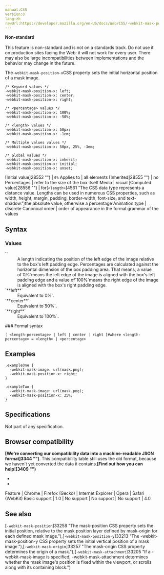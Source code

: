 ```yaml
---
manual:CSS
version:0
lang:zh
rawUrl:https://developer.mozilla.org/en-US/docs/Web/CSS/-webkit-mask-position-x
---
```






**Non-standard**<br></br>This feature is non-standard and is not on a standards track. Do not use it on production sites facing the Web: it will not work for every user. There may also be large incompatibilities between implementations and the behavior may change in the future.





The`-webkit-mask-position-x`CSS property sets the initial horizontal position of a mask image.


```
/* Keyword values */
-webkit-mask-position-x: left;
-webkit-mask-position-x: center;
-webkit-mask-position-x: right;

/* <percentage> values */
-webkit-mask-position-x: 100%;
-webkit-mask-position-x: -50%;

/* <length> values */
-webkit-mask-position-x: 50px;
-webkit-mask-position-x: -1cm;

/* Multiple values values */
-webkit-mask-position-x: 50px, 25%, -3em;

/* Global values */
-webkit-mask-position-x: inherit;
-webkit-mask-position-x: initial;
-webkit-mask-position-x: unset;
```

[Initial value]28552 "") | `0%` 
Applies to | all elements 
[Inherited]28555 "") | no 
Percentages | refer to the size of the box itself 
Media | visual 
[Computed value]28556 "") | for[`<length>`]4561 "The <length> CSS data type represents a distance value. Lengths can be used in numerous CSS properties, such as width, height, margin, padding, border-width, font-size, and text-shadow.")the absolute value, otherwise a percentage 
Animation type | discrete 
Canonical order | order of appearance in the formal grammar of the values 


## Syntax<a name="Syntax"></a>

### Values<a name="Values"></a>
<dl><dt id=''>`<length-percentage>`</dt><dd>A length indicating the position of the left edge of the image relative to the box&#39;s left padding edge. Percentages are calculated against the horizontal dimension of the box padding area. That means, a value of`0%`means the left edge of the image is aligned with the box&#39;s left padding edge and a value of`100%`means the right edge of the image is aligned with the box&#39;s right padding edge.</dd><dt id=''>`**left**`</dt><dd>Equivalent to`0%`.</dd><dt id=''>`**center**`</dt><dd>Equivalent to`50%`.</dd><dt id=''>`**right**`</dt><dd>Equivalent to`100%`.</dd></dl>
### Formal syntax<a name="Formal_syntax"></a>

```
[ <length-percentage> | left | center | right ]#where <length-percentage> = <length> | <percentage>
```

## Examples<a name="Examples"></a>

```
.exampleOne {
  -webkit-mask-image: url(mask.png);
  -webkit-mask-position-x: right;
}

.exampleTwo {
  -webkit-mask-image: url(mask.png);
  -webkit-mask-position-x: 25%;
}
```

## Specifications<a name="Specifications"></a>


Not part of any specification.


## Browser compatibility<a name="Browser_compatibility"></a>


**[We&#39;re converting our compatibility data into a machine-readable JSON format]3344 "")**. This compatibility table still uses the old format, because we haven&#39;t yet converted the data it contains.**[Find out how you can help!]3409 "")**


* 
* 

Feature | Chrome | Firefox (Gecko) | Internet Explorer | Opera | Safari (WebKit) 
Basic support | 1.0 | No support | No support | No support | 4.0 




## See also<a name="See_also"></a>


[`-webkit-mask-position`]33258 "The mask-position CSS property sets the initial position, relative to the mask position layer defined by mask-origin for each defined mask image."),[`-webkit-mask-position-y`]33213 "The -webkit-mask-position-y CSS property sets the initial vertical position of a mask image."),[`-webkit-mask-origin`]33257 "The mask-origin CSS property determines the origin of a mask."),[`-webkit-mask-attachment`]33205 "If a -webkit-mask-image is specified, -webkit-mask-attachment determines whether the mask image's position is fixed within the viewport, or scrolls along with its containing block.")




